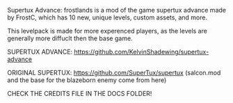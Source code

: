 Supertux Advance: frostlands is a mod of the game supertux advance made by FrostC, which has 10 new, unique levels, 
custom assets, and more. 

This levelpack is made for more experenced players, as the levels are generally more diffuclt then the base game.

SUPERTUX ADVANCE: https://github.com/KelvinShadewing/supertux-advance

ORIGINAL SUPERTUX: https://github.com/SuperTux/supertux (salcon.mod and the base for the blazeborn enemy come from here)

CHECK THE CREDITS FILE IN THE DOCS FOLDER!